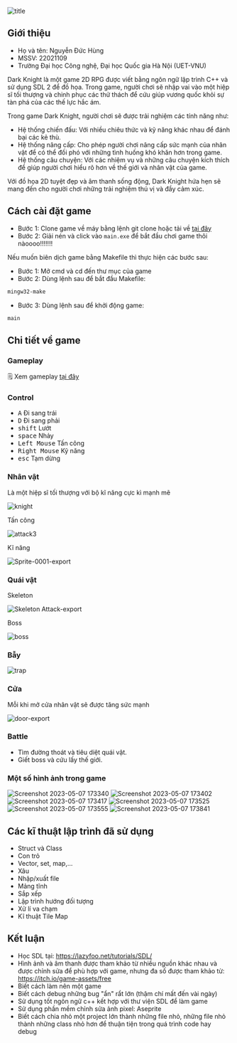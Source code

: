 ![title](https://user-images.githubusercontent.com/106372669/236672162-ec0173b3-d7e6-4a49-a81c-0baca967a784.gif)

## Giới thiệu
* Họ và tên: Nguyễn Đức Hùng
* MSSV: 22021109
* Trường Đại học Công nghệ, Đại học Quốc gia Hà Nội (UET-VNU)

Dark Knight là một game 2D RPG được viết bằng ngôn ngữ lập trình C++ và sử dụng SDL 2 để đồ họa. Trong game, người chơi sẽ nhập vai vào một hiệp sĩ tối thượng và chinh phục các thử thách để cứu giúp vương quốc khỏi sự tàn phá của các thế lực hắc ám.

Trong game Dark Knight, người chơi sẽ được trải nghiệm các tính năng như:

* Hệ thống chiến đấu: Với nhiều chiêu thức và kỹ năng khác nhau để đánh bại các kẻ thù.
* Hệ thống nâng cấp: Cho phép người chơi nâng cấp sức mạnh của nhân vật để có thể đối phó với những tình huống khó khăn hơn trong game.
* Hệ thống câu chuyện: Với các nhiệm vụ và những câu chuyện kích thích để giúp người chơi hiểu rõ hơn về thế giới và nhân vật của game.

Với đồ họa 2D tuyệt đẹp và âm thanh sống động, Dark Knight hứa hẹn sẽ mang đến cho người chơi những trải nghiệm thú vị và đầy cảm xúc.

## Cách cài đặt game
* Bước 1: Clone game về máy bằng lệnh git clone hoặc tải về [tại đây](https://github.com/hudzg/knight/archive/refs/heads/main.zip)
* Bước 2: Giải nén và click vào `main.exe` để bắt đầu chơi game thôi nàoooo!!!!!!!

Nếu muốn biên dịch game bằng Makefile thì thực hiện các bước sau:
* Bước 1: Mở cmd và cd đến thư mục của game
* Bước 2: Dùng lệnh sau để bắt đầu Makefile: 
```bash
mingw32-make
```
* Bước 3: Dùng lệnh sau để khởi động game:
```bash
main
```
## Chi tiết về game
### Gameplay
&#x1F5D2; 
Xem gameplay [tại đây](https://youtu.be/C2Q8dkf2o7w)
### Control
* <kbd>A</kbd> Đi sang trái
* <kbd>D</kbd> Đi sang phải
* <kbd>shift</kbd> Lướt
* <kbd>space</kbd> Nhảy
* <kbd>Left Mouse</kbd> Tấn công
* <kbd>Right Mouse</kbd> Kỹ năng
* <kbd>esc</kbd> Tạm dừng
### Nhân vật
Là một hiệp sĩ tối thượng với bộ kĩ năng cực kì mạnh mẽ

![knight](https://user-images.githubusercontent.com/106372669/236669112-f0188ad7-90e8-44da-bc9e-c9622da7d66e.gif)

Tấn công

![attack3](https://user-images.githubusercontent.com/106372669/236669287-3c047eb0-2119-4071-ac6a-c4b648fd2f84.gif)

Kĩ năng

![Sprite-0001-export](https://user-images.githubusercontent.com/106372669/236670667-3622f35a-42e4-45c2-bd36-07685a4ad31b.gif)
### Quái vật
Skeleton

![Skeleton Attack-export](https://user-images.githubusercontent.com/106372669/236670771-f50bc349-1c49-4822-8298-066f80e7fd99.gif)

Boss

![boss](https://user-images.githubusercontent.com/106372669/236670883-685ff1ee-752e-4e1d-a483-fcde5eaac788.gif)

### Bẫy

![trap](https://user-images.githubusercontent.com/106372669/236671042-99685a0e-8787-40be-8ef2-bf2f98aad0f0.png)

### Cửa
Mỗi khi mở cửa nhân vật sẽ được tăng sức mạnh

![door-export](https://user-images.githubusercontent.com/106372669/236671232-82d2a270-9efd-46ec-9241-6359a4a9bb90.png)

### Battle
* Tìm đường thoát và tiêu diệt quái vật.
* Giết boss và cứu lấy thế giới.

### Một số hình ảnh trong game
![Screenshot 2023-05-07 173340](https://user-images.githubusercontent.com/106372669/236672645-0fcd1303-c462-4d18-a670-79bc4abf9048.png)
![Screenshot 2023-05-07 173402](https://user-images.githubusercontent.com/106372669/236672652-7d16a364-2277-44b6-8db7-81751a0ec491.png)
![Screenshot 2023-05-07 173417](https://user-images.githubusercontent.com/106372669/236672654-7cfa0f1d-e402-47ec-bc7d-cc1bfae65cad.png)
![Screenshot 2023-05-07 173525](https://user-images.githubusercontent.com/106372669/236672656-7f4c07aa-2027-47da-9d06-cd6da026d879.png)
![Screenshot 2023-05-07 173555](https://user-images.githubusercontent.com/106372669/236672659-b4854c5e-7b10-41d5-8b50-a39c8d45e44a.png)
![Screenshot 2023-05-07 173841](https://user-images.githubusercontent.com/106372669/236672661-e3f8e67b-d2dc-4ded-be4f-8d22a9e0b9f0.png)


## Các kĩ thuật lập trình đã sử dụng
* Struct và Class
* Con trỏ
* Vector, set, map,...
* Xâu
* Nhập/xuất file
* Mảng tĩnh
* Sắp xếp
* Lập trình hướng đối tượng
* Xử lí va chạm
* Kĩ thuật Tile Map

## Kết luận
* Học SDL tại: https://lazyfoo.net/tutorials/SDL/
* Hình ảnh và âm thanh được tham khảo từ nhiều nguồn khác nhau và được chỉnh sửa để phù hợp với game, nhưng đa số được tham khảo từ: https://itch.io/game-assets/free
* Biết cách làm nên một game
* Biết cách debug những bug "ẩn" rẩt lớn (thậm chí mất đến vài ngày)
* Sử dụng tốt ngôn ngữ c++ kết hợp với thư viện SDL để làm game
* Sử dụng phần mềm chỉnh sửa ảnh pixel: Aseprite
* Biết cách chia nhỏ một project lớn thành những file nhỏ, những file nhỏ thành những class nhỏ hơn để thuận tiện trong quá trình code hay debug

